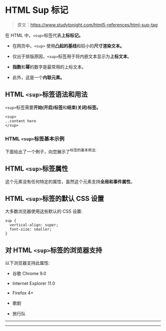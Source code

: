 # HTML Sup 标记

> 原文：<https://www.studytonight.com/html5-references/html-sup-tag>

在 HTML 中，`<sup>`标签代表**上标标记。**

*   在网页中，`<sup>` 使用**凸起的基线**和较小的**尺寸渲染文本。**

*   仅出于排版原因，`<sup>`标签用于将内嵌文本显示为**上标文本**。

*   **指数**和**幂**的数字是最常用的上标文本。

*   此外，这是一个**内联元素。**

## HTML `<sup>`标签语法和用法

`<sup>`标签需要**开始(开启)标签**和**结束(关闭)标签。**

```
<sup>
..content here
</sup>
```

### HTML `<sup>`标签基本示例

下面给出了一个例子，向您展示了<sup>标签的基本用法:</sup>

## HTML `<sup>`标签属性

这个元素没有任何特定的属性，虽然这个元素支持**全局和事件属性**。

## HTML `<sup>`标签的默认 CSS 设置

大多数浏览器使用这些默认的 CSS 设置:

```
sup {
  vertical-align: super;
  font-size: smaller;
}
```

## 对 HTML `<sup>`标签的浏览器支持

以下浏览器支持此属性:

*   谷歌 Chrome 9.0

*   Internet Explorer 11.0

*   Firefox 4+

*   歌剧

*   旅行队

* * *

* * *